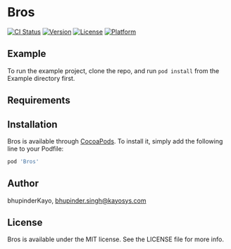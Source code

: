 # Bros

[![CI Status](http://img.shields.io/travis/bhupinderKayo/Bros.svg?style=flat)](https://travis-ci.org/bhupinderKayo/Bros)
[![Version](https://img.shields.io/cocoapods/v/Bros.svg?style=flat)](http://cocoapods.org/pods/Bros)
[![License](https://img.shields.io/cocoapods/l/Bros.svg?style=flat)](http://cocoapods.org/pods/Bros)
[![Platform](https://img.shields.io/cocoapods/p/Bros.svg?style=flat)](http://cocoapods.org/pods/Bros)

## Example

To run the example project, clone the repo, and run `pod install` from the Example directory first.

## Requirements

## Installation

Bros is available through [CocoaPods](http://cocoapods.org). To install
it, simply add the following line to your Podfile:

```ruby
pod 'Bros'
```

## Author

bhupinderKayo, bhupinder.singh@kayosys.com

## License

Bros is available under the MIT license. See the LICENSE file for more info.
